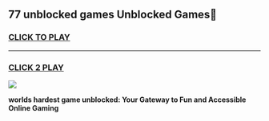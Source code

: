 
## 77 unblocked games Unblocked Games👋
<h3>
<a href="https://premium.freeplayer.one?title=77_unblocked_games&ref=16F">CLICK TO PLAY</a></h3>
<hr>

<h3>
<a href="https://premium.freeplayer.one?title=77_unblocked_games&ref=16F">CLICK 2 PLAY</a>
  
</h3>

<a href="https://premium.freeplayer.one?title=77_unblocked_games&ref=16F/"><img src="https://clearcache.store/games.png"></a>


**worlds hardest game unblocked: Your Gateway to Fun and Accessible Online Gaming**
